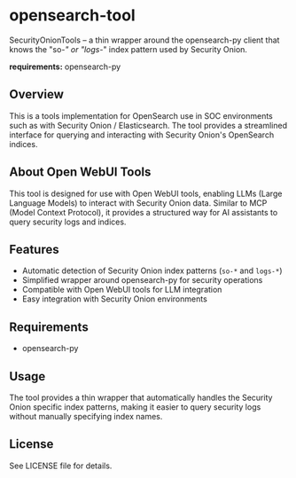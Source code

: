 # opensearch-tool

SecurityOnionTools – a thin wrapper around the opensearch-py client
that knows the "so-*" or "logs-*" index pattern used by Security Onion.

**requirements:** opensearch-py

## Overview

This is a tools implementation for OpenSearch use in SOC environments such as with Security Onion / Elasticsearch. The tool provides a streamlined interface for querying and interacting with Security Onion's OpenSearch indices.

## About Open WebUI Tools

This tool is designed for use with Open WebUI tools, enabling LLMs (Large Language Models) to interact with Security Onion data. Similar to MCP (Model Context Protocol), it provides a structured way for AI assistants to query security logs and indices.

## Features

- Automatic detection of Security Onion index patterns (`so-*` and `logs-*`)
- Simplified wrapper around opensearch-py for security operations
- Compatible with Open WebUI tools for LLM integration
- Easy integration with Security Onion environments

## Requirements

- opensearch-py

## Usage

The tool provides a thin wrapper that automatically handles the Security Onion specific index patterns, making it easier to query security logs without manually specifying index names.

## License

See LICENSE file for details.
